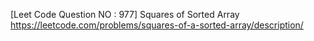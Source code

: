 [Leet Code Question NO : 977] Squares of Sorted Array 
https://leetcode.com/problems/squares-of-a-sorted-array/description/